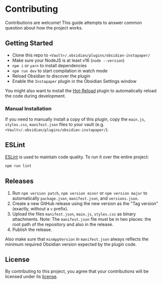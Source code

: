 # Contributing

Contributions are welcome! This guide attempts to answer common question about how the project works.

## Getting Started

- Clone this repo to `<Vault>/.obsidian/plugins/obsidian-instapaper/`
- Make sure your NodeJS is at least v16 (`node --version`)
- `npm i` or `yarn` to install dependencies
- `npm run dev` to start compilation in watch mode
- Reload Obsidian to discover the plugin
- Enable the `Instapaper` plugin in the Obsidian Settings window

You might also want to install the [Hot-Reload](https://github.com/pjeby/hot-reload) plugin to automatically reload the code during development.

### Manual Installation

If you need to manually install a copy of this plugin, copy the `main.js`, `styles.css`, `manifest.json` files to your vault (e.g. `<Vault>/.obsidian/plugins/obsidian-instapaper/`).

## ESLint

[ESLint](https://eslint.org/) is used to maintain code quality. To run it over the entire project:

```sh
npm run lint
```

## Releases

1. Run `npm version patch`, `npm version minor` or `npm version major` to automatically `package.json`, `manifest.json`, and `versions.json`.
2. Create a new GitHub release using the new version as the "Tag version" (exactly, without a `v` prefix).
3. Upload the files `manifest.json`, `main.js`, `styles.css` as binary attachments. Note: The `manifest.json` file must be in two places: the root path of the repository and also in the release.
4. Publish the release.

Also make sure that `minAppVersion` in `manifest.json` always reflects the minimum required Obsidian version expected by the plugin code.

## License

By contributing to this project, you agree that your contributions will be licensed under its [license](LICENSE).
